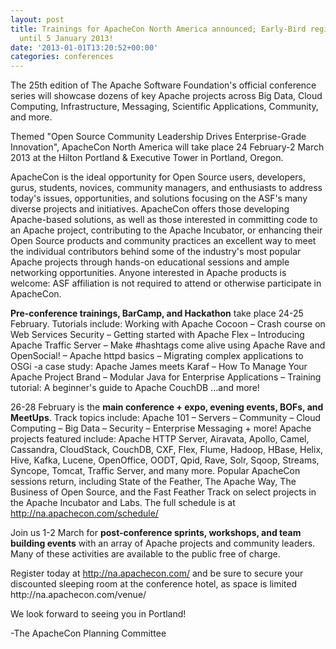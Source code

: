 ```yaml
---
layout: post
title: Trainings for ApacheCon North America announced; Early-Bird registration extended
  until 5 January 2013!
date: '2013-01-01T13:20:52+00:00'
categories: conferences
---
```

<p>The 25th edition of The Apache Software Foundation's official conference series will showcase dozens of key Apache projects across Big Data, Cloud Computing, Infrastructure, Messaging, Scientific Applications, Community, and more.</p> 
  <p>Themed &quot;Open Source Community Leadership Drives Enterprise-Grade Innovation&quot;, ApacheCon North America will take place 24 February-2 March 2013 at the Hilton Portland &amp; Executive Tower in Portland, Oregon.</p> 
  <p>ApacheCon is the ideal opportunity for Open Source users, developers, gurus, students, novices, community managers, and enthusiasts to address today's issues, opportunities, and solutions focusing on the ASF's many diverse projects and initiatives. ApacheCon offers those developing Apache-based solutions, as well as those interested in committing code to an Apache project, contributing to the Apache Incubator, or enhancing their Open Source products and community practices an excellent way to meet the individual contributors behind some of the industry's most popular Apache projects through hands-on educational sessions and ample networking opportunities. Anyone interested in Apache products is welcome: ASF affiliation is not required to attend or otherwise participate in ApacheCon.<br /></p> 
  <p><b>Pre-conference trainings, BarCamp, and Hackathon</b> take place 24-25 February. Tutorials include: Working with Apache Cocoon – Crash course on Web Services Security – Getting started with Apache Flex – Introducing Apache Traffic Server – Make #hashtags come alive using Apache Rave and OpenSocial! – Apache httpd basics – Migrating complex applications to OSGi -a case study: Apache James meets Karaf – How To Manage Your Apache Project Brand – Modular Java for Enterprise Applications – Training tutorial: A beginner's guide to Apache CouchDB …and more!</p> 
  <p>26-28 February is the <b>main conference + expo, evening events, BOFs, and MeetUps</b>. Track topics include: Apache 101 – Servers – Community – Cloud Computing – Big Data – Security – Enterprise Messaging + more! Apache projects featured include: Apache HTTP Server, Airavata, Apollo, Camel, Cassandra, CloudStack, CouchDB, CXF, Flex, Flume, Hadoop, HBase, Helix, Hive, Kafka, Lucene, OpenOffice, OODT, Qpid, Rave, Solr, Sqoop, Streams, Syncope, Tomcat, Traffic Server, and many more. Popular ApacheCon sessions return, including State of the Feather, The Apache Way, The Business of Open Source, and the Fast Feather Track on select projects in the Apache Incubator and Labs. The full schedule is at <a href="http://na.apachecon.com/schedule/">http://na.apachecon.com/schedule/</a></p> 
  <p>Join us 1-2 March for <b>post-conference sprints, workshops, and team building events</b> with an array of Apache projects and community leaders. Many of these activities are available to the public free of charge.</p> 
  <p>Register today at <a href="http://na.apachecon.com/">http://na.apachecon.com/</a> and be sure to secure your discounted sleeping room at the conference hotel, as space is limited http://na.apachecon.com/venue/&nbsp; <br /></p> 
  <p>We look forward to seeing you in Portland!<br /></p> 
  <p>-The ApacheCon Planning Committee<br /> </p>
